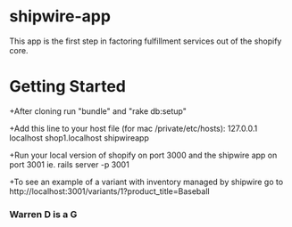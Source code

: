 shipwire-app
============

This app is the first step in factoring fulfillment services out of the shopify core.


Getting Started
===============

+After cloning run "bundle" and "rake db:setup"

+Add this line to your host file (for mac /private/etc/hosts):
127.0.0.1 localhost shop1.localhost shipwireapp

+Run your local version of shopify on port 3000
and the shipwire app on port 3001 ie. rails server -p 3001

+To see an example of a variant with inventory managed by shipwire go to http://localhost:3001/variants/1?product_title=Baseball

### Warren D is a G